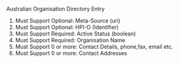 Australian Organisation Directory Entry

1. Must Support Optional: Meta-Source (uri)
1. Must Support Optional: HPI-O (Identifier)
1. Must Support Required: Active Status (boolean)
1. Must Support Required: Organisation Name
1. Must Support 0 or more: Contact Details, phone,fax, email etc.
1. Must Support 0 or more: Contact Addresses
